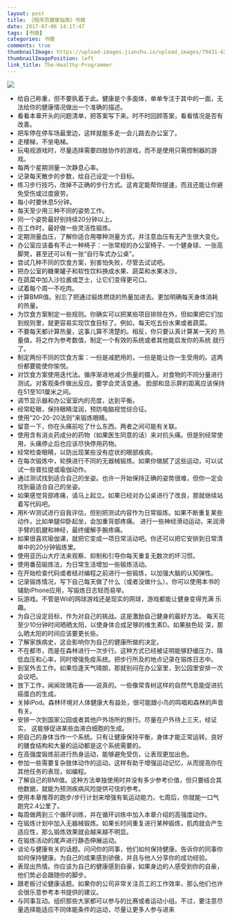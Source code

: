 ```yaml
---
layout: post
title: 《程序员健康指南》书摘
date: 2017-07-06 14:17:47
tags: [书摘]
categories: 书摘
comments: true
thumbnailImage: https://upload-images.jianshu.io/upload_images/79431-62db945a1e9b6222.jpg?imageMogr2/auto-orient/strip%7CimageView2/2/w/509/format/webp	
thumbnailImagePosition: left
link_title: The-Healthy-Programmer
---
```

<!-- toc -->
<!--more-->
![](https://upload-images.jianshu.io/upload_images/79431-62db945a1e9b6222.jpg?imageMogr2/auto-orient/strip%7CimageView2/2/w/509/format/webp)
- 给自己称重，但不要执着于此。健康是个多面体，单单专注于其中的一面，无
法给你的健康情况做出一个准确的描述。
- 看看本章开头的问题清单，把答案写下来。时不时回顾答案，看看情况是否有
改善。
- 把车停在停车场最里边，这样就能多走一会儿路去办公室了。
- 走楼梯，不坐电梯。
- 玩电视游戏时，尽量选择需要四肢协作的游戏，而不是使用只需控制器的游戏。
- 每两个星期测量一次静息心率。
- 记录每天散步的步数，给自己设定一个目标。
- 练习步行技巧，改掉不正确的步行方式。这肯定能帮你提速，而且还能让你避
免受伤或过度疲劳。
- 每小时要休息5分钟。
- 每天至少用三种不同的姿势工作。
- 同一个姿势最好别持续20分钟以上。
- 在工作时，最好做一些灵活性锻炼。
- 定期测量血压，了解你适合用哪种测量方式，并注意血压有无产生很大变化。
- 办公室应该备有不止一种椅子：一张常规的办公室椅子、一个健身球、一张高
脚凳，甚至还可以有一张“自行车式办公桌”。
- 尝试几种不同的饮食方案，别害怕失败，尽管去试试吧。
- 把办公室的糖果罐子和软性饮料换成水果、蔬菜和水果冰沙。
- 在蔬菜中加入沙拉酱或芝士，让它们变得更可口。
- 试着每个周一不吃肉。
- 计算BMR值。别忘了把通过锻炼燃烧的热量加进去。更加明确每天身体消耗
的热量。
- 为饮食方案制定一些规则。你确实可以把某些项目排除在外，但如果把它们加
到规则里，就更容易实现饮食目标了。例如，每天吃五份水果或者蔬菜。
- 不要每天都计算热量，这事儿算不清楚的。相反，你只要认真计算某一天的
热量值，将之作为参考数值，制定一个有效的系统或者其他能启发你的系统
就行了。
- 制定两份不同的饮食方案：一份是减肥用的，一份是能让你一生受用的。这两
份都要能使你愉悦。
- 对饮食方案使用迭代法。循序渐进地减少热量的摄入。对食物的不同分量进行
测试。对客观条件做出反应。要学会灵活变通。
脸部和显示屏的距离应该保持在51至101厘米之间。
- 调节显示器和办公室室内的亮度，达到平衡。
- 经常眨眼，保持眼睛湿润，预防电脑视觉综合征。
- 使用“20-20-20法则”来锻炼眼睛。
- 留意一下，你在头痛前吃了什么东西。两者之间可能有关联。
- 使用含有消炎药成分的药物（如果医生同意的话）来对抗头痛。但是别经常使
用，头痛停止后也应该尽快停用药物。
- 经常检查眼睛，以防出现某些没有症状的眼部疾病。
- 在每次锻炼中，轮换进行不同的无器械锻炼。如果你做腻了这些运动，可以试
试一些普拉提或瑜伽动作。
- 通过测试找到适合自己的坐姿。也许一开始保持正确的姿势很难，但你一定会
找到最适合自己的坐姿。
- 如果感觉背部疼痛，请马上起立。如果已经对办公桌进行了改良，那就继续站
着写代码吧。
- 用K-W测试进行自我评估，但别把测试内容作为日常锻炼。如果不断重复某些
动作，比如单腿仰卧起坐，会加重背部疼痛。
进行一些神经滑动运动，来润滑手臂的肌腱和神经，最终缓解手腕疼痛。
- 如果很喜欢瑜伽课，就把它变成一项日常活动吧。你还可以把它安排到日常清
单中的20分钟锻炼里。
- 使用亚历山大疗法来观察、抑制和引导你每天重复无数次的坏习惯。
- 使用番茄锻炼法，为日常生活增加一些锻炼活动。
- 在开始检查代码或者结对编程之前进行一些锻炼，以加强大脑的认知弹性。
- 记录锻炼情况，写下自己每天做了什么（或者没做什么）。你可以使用本书的
辅助iPhone应用，写锻炼日志轻而易举。
- 玩游戏。不管是Wii的网球游戏还是现实的网球，游戏都能让健身变得充满
乐趣。
- 为自己设定目标，作为对自己的挑战。这是激励自己健身的最好方法。
每天花至少10分钟时间晒晒太阳，以使身体合成足够的维生素D。如果肤色较
深，那么晒太阳的时间应该要更长些。
- 了解家族病史，这会影响你为自己的健康所做的决定。
- 不在都市，而是在森林进行一次步行。这种方式已经被证明能够舒缓压力、降
低血压和心率，同时增强免疫系统。把步行所及的地点记录在锻炼日志中。
- 到室外去工作。如果恰逢天气晴朗，那就别闷在办公室里，到公园里安排一次
会议吧。
- 放下工作，闻闻玫瑰花香——说真的。一些像常青树这样的自然气息能促进抗
癌蛋白的生成。
- 关掉iPod。森林环境对人体健康大有益处，很可能跟小鸟的鸣唱和森林的声音
有关。
- 安排一次到国家公园或者其他户外场所的旅行。尽量在户外待上三天，经证实，
这能够促进某些血液白细胞的生成。
- 把自己的身体当作一个系统。只有让健康保持平衡，身体才能正常运转。良好
的膳食结构和大量的运动都是这个系统需要的。
- 在高强度锻炼前进行热身运动，能够避免受伤，让表现更加出色。
- 参加一些需要复杂肢体动作的运动。这样有助于增强运动记忆，从而提高你在
其他任务的表现，如编程。
- 了解自己的BMI值。这种方法单独使用时并没有多少参考价值，但只要结合其
他数据，就能为预测疾病风险提供可信的参考。
- 使用本章推荐的跑步/步行计划来增强有氧运动能力。七周后，你就能一口气
跑完2.4公里了。
- 每周做两到三个循环训练，并在循环训练中加入本章介绍的高强度动作。
- 在锻炼计划中加入无器械锻炼。如果长时间重复进行某种锻炼，肌肉就会产生
适应性，那么锻炼效果就会越来越不明显。
- 在锻炼活动的尾声进行静态伸展运动。
- 谈论与健康有关的话题。问问你的同事，他们如何保持健康。告诉你的同事你
如何保持健康。为自己的成果感到骄傲，并且与他人分享你的成功经验。
- 表现出热情。你应该为自己的健康感到自豪，如果身边的人感受到你的自豪，
他们势必会跟随你的脚步。
- 跟老板讨论健康话题。如果你的公司非常关注员工的工作效率，那么他们也许
会很乐意参考本书提供的建议。
- 与同事互动。组织那些大家都可以参与的比赛或者运动小组。不过，要注意尽
量选择能适应不同体能条件的运动，尽量让更多人参与进来